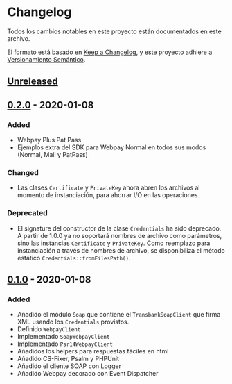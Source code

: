 # Changelog
Todos los cambios notables en este proyecto están documentados en este archivo.

El formato está basado en [Keep a Changelog](https://keepachangelog.com/es-ES/1.0.0/),
y este proyecto adhiere a [Versionamiento Semántico](https://semver.org/spec/v2.0.0.html).
 
## [Unreleased] 

## [0.2.0] - 2020-01-08

### Added
- Webpay Plus Pat Pass
- Ejemplos extra del SDK para Webpay Normal en todos sus modos (Normal, Mall y PatPass)

### Changed
- Las clases `Certificate` y `PrivateKey` ahora abren los archivos al momento de instanciación, para
ahorrar I/O en las operaciones.

### Deprecated
- El signature del constructor de la clase `Credentials` ha sido deprecado. A partir de 1.0.0 ya
 no soportará nombres de archivo como parámetros, sino las instancias `Certificate` y `PrivateKey`. Como
 reemplazo para instanciación a través de nombres de archivo, se disponibiliza el método estático
 `Credentials::fromFilesPath()`.

## [0.1.0] - 2020-01-08
 
### Added
- Añadido el módulo `Soap` que contiene el `TransbankSoapClient` que firma XML usando los `Credentials` provistos. 
- Definido `WebpayClient`
- Implementado `SoapWebpayClient`
- Implementado `Psr14WebpayClient`
- Añadidos los helpers para respuestas fáciles en html
- Añadido CS-Fixer, Psalm y PHPUnit
- Añadido el cliente SOAP con Logger
- Añadido Webpay decorado con Event Dispatcher
 
[Unreleased]: https://github.com/better-transbank/sdk/compare/0.2.0...HEAD
[0.2.0]: https://github.com/better-transbank/sdk/compare/0.1.0...0.2.0
[0.1.0]: https://github.com/better-transbank/sdk/compare/releases/tag/0.1.0
